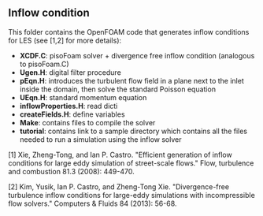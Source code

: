 ## Inflow condition
This folder contains the OpenFOAM code that generates inflow conditions for LES (see [1,2] for more details):
  - **XCDF.C**: pisoFoam solver + divergence free inflow condition (analogous to pisoFoam.C)
  - **Ugen.H**: digital filter procedure
  - **pEqn.H**: introduces the turbulent flow field in a plane next to the inlet inside the domain, then solve the standard Poisson equation
  - **UEqn.H**: standard momentum equation
  - **inflowProperties.H**: read dicti
  - **createFields.H**: define variables 
  - **Make**: contains files to compile the solver
  - **tutorial**: contains link to a sample directory which contains all the files needed to run a simulation using the inflow solver
 
[1] Xie, Zheng-Tong, and Ian P. Castro. "Efficient generation of inflow conditions for large eddy simulation of street-scale flows." Flow, turbulence and combustion 81.3 (2008): 449-470.

[2] Kim, Yusik, Ian P. Castro, and Zheng-Tong Xie. "Divergence-free turbulence inflow conditions for large-eddy simulations with incompressible flow solvers." Computers & Fluids 84 (2013): 56-68.
